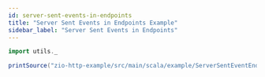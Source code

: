 ```yaml
---
id: server-sent-events-in-endpoints
title: "Server Sent Events in Endpoints Example"
sidebar_label: "Server Sent Events in Endpoints"
---
```


```scala mdoc:passthrough
import utils._

printSource("zio-http-example/src/main/scala/example/ServerSentEventEndpoint.scala")
```

